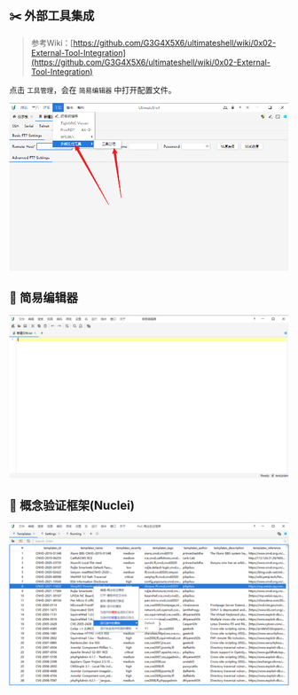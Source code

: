 ## :scissors:  外部工具集成

> 参考Wiki：[https://github.com/G3G4X5X6/ultimateshell/wiki/0x02-External-Tool-Integration](https://github.com/G3G4X5X6/ultimateshell/wiki/0x02-External-Tool-Integration)

点击 `工具管理`，会在 `简易编辑器` 中打开配置文件。

![image-20220226000952875](../imags/2.advance/image-20220226000952875.png)

## :santa: 简易编辑器

![image-20220226001055912](../imags/2.advance/image-20220226001055912.png)



## :snail: 概念验证框架(Nuclei)

![image-20220226001714052](../imags/2.advance/image-20220226001714052.png)





